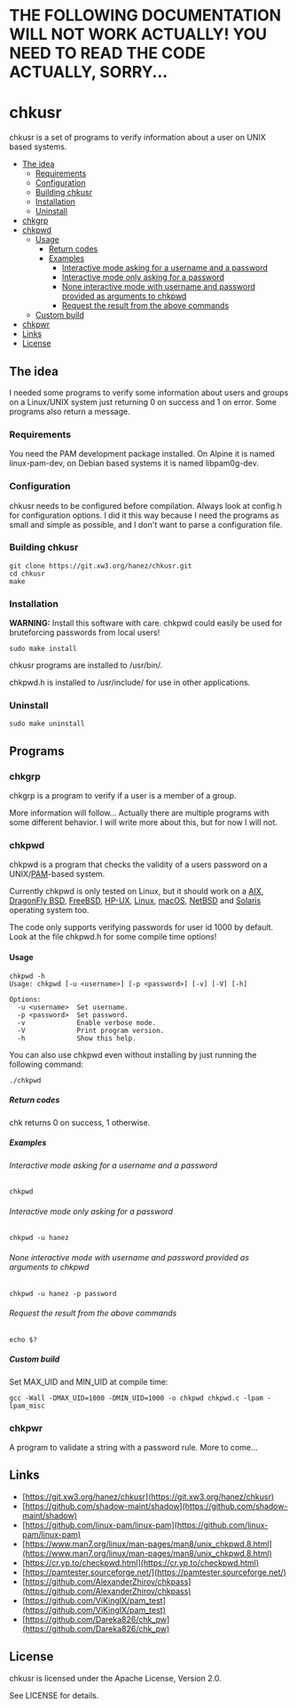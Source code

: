 # THE FOLLOWING DOCUMENTATION WILL NOT WORK ACTUALLY! YOU NEED TO READ THE CODE ACTUALLY, SORRY...

# chkusr

chkusr is a set of programs to verify information about a user on UNIX based systems.

 * [The idea](#the-idea)
    * [Requirements](#requirements)
    * [Configuration](#configuration)
    * [Building chkusr](#building-chkusr)
    * [Installation](#installation)
    * [Uninstall](#uninstall)
 * [chkgrp](#chkgrp)
 * [chkpwd](#chkpwd)
    * [Usage](#usage)
       * [Return codes](#return-codes)
       * [Examples](#examples)
          * [Interactive mode asking for a username and a password](#interactive-mode-asking-for-a-username-and-a-password)
          * [Interactive mode only asking for a password](#interactive-mode-only-asking-for-a-password)
          * [None interactive mode with username and password provided as arguments to chkpwd](#none-interactive-mode-with-username-and-password-provided-as-arguments-to-chkpwd)
          * [Request the result from the above commands](#request-the-result-from-the-above-commands)
    * [Custom build](#custom-build)
 * [chkpwr](#chkpwr)
 * [Links](#links)
 * [License](#license)

## The idea

I needed some programs to verify some information about users and groups on a Linux/UNIX system just returning 0 on success and 1 on error. Some programs also return a message.

### Requirements

You need the PAM development package installed. On Alpine it is named linux-pam-dev, on Debian based systems it is named libpam0g-dev.

### Configuration

chkusr needs to be configured before compilation. Always look at config.h for configuration options. I did it this way because I need the programs as small and simple as possible, and I don't want to parse a configuration file.

### Building chkusr

```
git clone https://git.xw3.org/hanez/chkusr.git
cd chkusr
make
```

### Installation

**WARNING:** Install this software with care. chkpwd could easily be used for bruteforcing passwords from local users!

```
sudo make install
```

chkusr programs are installed to /usr/bin/.

chkpwd.h is installed to /usr/include/ for use in other applications.

### Uninstall

```
sudo make uninstall
```

## Programs

### chkgrp

chkgrp is a program to verify if a user is a member of a group.

More information will follow... Actually there are multiple programs with some different behavior. I will write more about this, but for now I will not.

### chkpwd

chkpwd is a program that checks the validity of a users password on a UNIX/[PAM](https://en.wikipedia.org/wiki/Pluggable_Authentication_Module)-based system.

Currently chkpwd is only tested on Linux, but it should work on a [AIX](https://en.wikipedia.org/wiki/IBM_AIX), [DragonFly BSD](https://www.dragonflybsd.org/), [FreeBSD](https://www.freebsd.org/), [HP-UX](https://en.wikipedia.org/wiki/HP-UX), [Linux](https://kernel.org/), [macOS](https://en.wikipedia.org/wiki/MacOS), [NetBSD](https://netbsd.org/) and [Solaris](https://en.wikipedia.org/wiki/Oracle_Solaris) operating system too.

The code only supports verifying passwords for user id 1000 by default. Look at the file chkpwd.h for some compile time options!

#### Usage

```
chkpwd -h
Usage: chkpwd [-u <username>] [-p <password>] [-v] [-V] [-h]

Options:
  -u <username>  Set username.
  -p <password>  Set password.
  -v             Enable verbose mode.
  -V             Print program version.
  -h             Show this help.
```

You can also use chkpwd even without installing by just running the following command:

```
./chkpwd
```

##### Return codes

chk returns 0 on success, 1 otherwise.

##### Examples

###### Interactive mode asking for a username and a password

```
chkpwd
```

###### Interactive mode only asking for a password

```
chkpwd -u hanez
```

###### None interactive mode with username and password provided as arguments to chkpwd

```
chkpwd -u hanez -p password
```

###### Request the result from the above commands

```
echo $?
```

##### Custom build

Set MAX_UID and MIN_UID at compile time:

```
gcc -Wall -DMAX_UID=1000 -DMIN_UID=1000 -o chkpwd chkpwd.c -lpam -lpam_misc
```

### chkpwr

A program to validate a string with a password rule. More to come...

## Links

 - [https://git.xw3.org/hanez/chkusr](https://git.xw3.org/hanez/chkusr)
 - [https://github.com/shadow-maint/shadow](https://github.com/shadow-maint/shadow)
 - [https://github.com/linux-pam/linux-pam](https://github.com/linux-pam/linux-pam)
 - [https://www.man7.org/linux/man-pages/man8/unix_chkpwd.8.html](https://www.man7.org/linux/man-pages/man8/unix_chkpwd.8.html)
 - [https://cr.yp.to/checkpwd.html](https://cr.yp.to/checkpwd.html)
 - [https://pamtester.sourceforge.net/](https://pamtester.sourceforge.net/)
 - [https://github.com/AlexanderZhirov/chkpass](https://github.com/AlexanderZhirov/chkpass)
 - [https://github.com/ViKingIX/pam_test](https://github.com/ViKingIX/pam_test)
 - [https://github.com/Dareka826/chk_pw](https://github.com/Dareka826/chk_pw)

## License

chkusr is licensed under the Apache License, Version 2.0.

See LICENSE for details.

